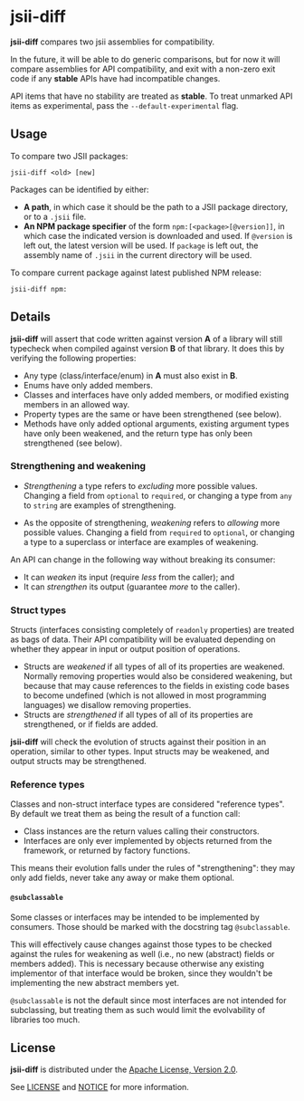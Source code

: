 # jsii-diff

__jsii-diff__ compares two jsii assemblies for compatibility.

In the future, it will be able to do generic comparisons, but for
now it will compare assemblies for API compatibility, and exit
with a non-zero exit code if any **stable** APIs have had incompatible
changes.

API items that have no stability are treated as **stable**. To treat
unmarked API items as experimental, pass the `--default-experimental` flag.

## Usage

To compare two JSII packages:

    jsii-diff <old> [new]

Packages can be identified by either:

* **A path**, in which case it should be the path to a JSII package directory,
  or to a `.jsii` file.
* **An NPM package specifier** of the form `npm:[<package>[@version]]`, in
  which case the indicated version is downloaded and used. If `@version` is
  left out, the latest version will be used. If `package` is left out,
  the assembly name of `.jsii` in the current directory will be used.

To compare current package against latest published NPM release:

    jsii-diff npm:

## Details

__jsii-diff__ will assert that code written against version **A** of a library
will still typecheck when compiled against version **B** of that library. It
does this by verifying the following properties:

- Any type (class/interface/enum) in **A** must also exist in **B**.
- Enums have only added members.
- Classes and interfaces have only added members, or modified existing
  members in an allowed way.
- Property types are the same or have been strengthened (see below).
- Methods have only added optional arguments, existing argument types have
  only been weakened, and the return type has only been strengthened (see below).

### Strengthening and weakening

- *Strengthening* a type refers to *excluding* more possible values. Changing
  a field from `optional` to `required`, or changing a type from `any` to
  `string` are examples of strengthening.

- As the opposite of strengthening, *weakening* refers to *allowing* more
  possible values. Changing a field from `required` to `optional`, or
  changing a type to a superclass or interface are examples of weakening.

An API can change in the following way without breaking its consumer:

- It can *weaken* its input (require *less* from the caller); and
- It can *strengthen* its output (guarantee *more* to the caller).

### Struct types

Structs (interfaces consisting completely of `readonly` properties) are
treated as bags of data. Their API compatibility will be evaluated depending
on whether they appear in input or output position of operations.

- Structs are *weakened* if all types of all of its properties are weakened.
  Normally removing properties would also be considered weakening, but
  because that may cause references to the fields in existing code bases to
  become undefined (which is not allowed in most programming languages) we
  disallow removing properties.
- Structs are *strengthened* if all types of all of its properties are
  strengthened, or if fields are added.

__jsii-diff__ will check the evolution of structs against their position
in an operation, similar to other types. Input structs may be weakened,
and output structs may be strengthened.

### Reference types

Classes and non-struct interface types are considered "reference types". By
default we treat them as being the result of a function call:

* Class instances are the return values calling their constructors.
* Interfaces are only ever implemented by objects returned from the framework,
  or returned by factory functions.

This means their evolution falls under the rules of "strengthening": they
may only add fields, never take any away or make them optional.

#### `@subclassable`

Some classes or interfaces may be intended to be implemented by consumers.
Those should be marked with the docstring tag `@subclassable`.

This will effectively cause changes against those types to be checked against
the rules for weakening as well (i.e., no new (abstract) fields or members
added). This is necessary because otherwise any existing implementor of that
interface would be broken, since they wouldn't be implementing the new
abstract members yet.

`@subclassable` is not the default since most interfaces are not intended
for subclassing, but treating them as such would limit the evolvability of
libraries too much.

## License

__jsii-diff__ is distributed under the
[Apache License, Version 2.0](https://www.apache.org/licenses/LICENSE-2.0).

See [LICENSE](./LICENSE) and [NOTICE](./NOTICE) for more information.
